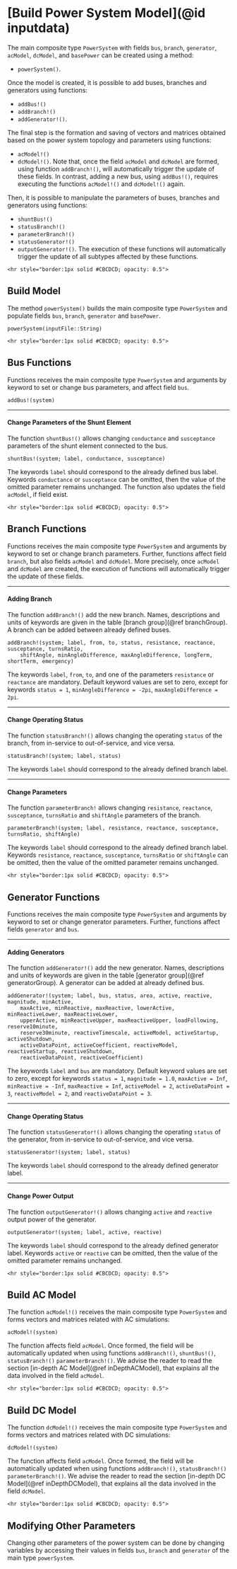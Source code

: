 # [Build Power System Model](@id inputdata)

The main composite type `PowerSystem` with fields `bus`, `branch`, `generator`, `acModel`, `dcModel`, and `basePower` can be created using a method:
* `powerSystem()`.

Once the model is created, it is possible to add buses, branches and generators using functions:
* `addBus!()`
* `addBranch!()`
* `addGenerator!()`.

The final step is the formation and saving of vectors and matrices obtained based on the power system topology and parameters using functions:
* `acModel!()`
* `dcModel!()`.
Note that, once the field `acModel` and `dcModel` are formed, using function `addBranch!()`, will automatically trigger the update of these fields. In contrast, adding a new bus, using `addBus!()`, requires executing the functions `acModel!()` and `dcModel!()` again.

Then, it is possible to manipulate the parameters of buses, branches and generators using functions:
* `shuntBus!()`
* `statusBranch!()`
* `parameterBranch!()`
* `statusGenerator!()`
* `outputGenerator!()`.
The execution of these functions will automatically trigger the update of all subtypes affected by these functions.

```@raw html
<hr style="border:1px solid #CBCDCD; opacity: 0.5">
```

## Build Model
The method `powerSystem()` builds the main composite type `PowerSystem` and populate fields `bus`, `branch`, `generator` and `basePower`.

```@docs
powerSystem(inputFile::String)
```


```@raw html
<hr style="border:1px solid #CBCDCD; opacity: 0.5">
```

## Bus Functions
Functions receives the main composite type `PowerSystem` and arguments by keyword to set or change bus parameters, and affect field `bus`.

```@docs
addBus!(system)
```

---

#### Change Parameters of the Shunt Element
The function `shuntBus!()` allows changing `conductance` and `susceptance` parameters of the shunt element connected to the bus.
```julia-repl
shuntBus!(system; label, conductance, susceptance)
```
The keywords `label` should correspond to the already defined bus label. Keywords `conductance` or `susceptance` can be omitted, then the value of the omitted parameter remains unchanged. The function also updates the field `acModel`, if field exist.

```@raw html
<hr style="border:1px solid #CBCDCD; opacity: 0.5">
```

## Branch Functions
Functions receives the main composite type `PowerSystem` and arguments by keyword to set or change branch parameters. Further, functions affect field `branch`, but also fields `acModel` and `dcModel`. More precisely, once `acModel` and `dcModel` are created, the execution of functions will automatically trigger the update of these fields.

---

#### Adding Branch
The function `addBranch!()` add the new branch. Names, descriptions and units of keywords are given in the table [branch group](@ref branchGroup). A branch can be added between already defined buses.
```julia-repl
addBranch!(system; label, from, to, status, resistance, reactance, susceptance, turnsRatio,
    shiftAngle, minAngleDifference, maxAngleDifference, longTerm, shortTerm, emergency)
```
The keywords `label`, `from`, `to`, and one of the parameters `resistance` or `reactance` are mandatory. Default keyword values are set to zero, except for keywords `status = 1`, `minAngleDifference = -2pi`, `maxAngleDifference = 2pi`.

---

#### Change Operating Status
The function `statusBranch!()` allows changing the operating `status` of the branch, from in-service to out-of-service, and vice versa.
```julia-repl
statusBranch!(system; label, status)
```
The keywords `label` should correspond to the already defined branch label.

---

#### Change Parameters
The function `parameterBranch!` allows changing `resistance`, `reactance`, `susceptance`, `turnsRatio` and `shiftAngle` parameters of the branch.
```julia-repl
parameterBranch!(system; label, resistance, reactance, susceptance, turnsRatio, shiftAngle)
```
The keywords `label` should correspond to the already defined branch label. Keywords `resistance`, `reactance`, `susceptance`, `turnsRatio` or `shiftAngle` can be omitted, then the value of the omitted parameter remains unchanged.

```@raw html
<hr style="border:1px solid #CBCDCD; opacity: 0.5">
```

## Generator Functions
Functions receives the main composite type `PowerSystem` and arguments by keyword to set or change generator parameters. Further, functions affect fields `generator` and `bus`.

---

#### Adding Generators
The function `addGenerator!()` add the new generator. Names, descriptions and units of keywords are given in the table [generator group](@ref generatorGroup). A generator can be added at already defined bus.
```julia-repl
addGenerator!(system; label, bus, status, area, active, reactive, magnitude, minActive,
    maxActive, minReactive, maxReactive, lowerActive, minReactiveLower, maxReactiveLower,
    upperActive, minReactiveUpper, maxReactiveUpper, loadFollowing, reserve10minute,
    reserve30minute, reactiveTimescale, activeModel, activeStartup, activeShutdown,
    activeDataPoint, activeCoefficient, reactiveModel, reactiveStartup, reactiveShutdown,
    reactiveDataPoint, reactiveCoefficient)
```
The keywords `label` and `bus` are mandatory. Default keyword values are set to zero, except for keywords `status = 1`, `magnitude = 1.0`, `maxActive = Inf`, `minReactive = -Inf`, `maxReactive = Inf`, `activeModel = 2`, `activeDataPoint = 3`, `reactiveModel = 2`, and `reactiveDataPoint = 3`.

---

#### Change Operating Status
The function `statusGenerator!()` allows changing the operating `status` of the generator, from in-service to out-of-service, and vice versa.
```julia-repl
statusGenerator!(system; label, status)
```
The keywords `label` should correspond to the already defined generator label.

---

#### Change Power Output
The function `outputGenerator!()` allows changing `active` and `reactive` output power of the generator.
```julia-repl
outputGenerator!(system; label, active, reactive)
```
The keywords `label` should correspond to the already defined generator label. Keywords `active` or `reactive` can be omitted, then the value of the omitted parameter remains unchanged.

```@raw html
<hr style="border:1px solid #CBCDCD; opacity: 0.5">
```

## Build AC Model
The function `acModel!()` receives the main composite type `PowerSystem` and forms vectors and matrices related with AC simulations:
```julia-repl
acModel!(system)
```
The function affects field `acModel`. Once formed, the field will be automatically updated when using functions `addBranch!()`, `shuntBus!()`, `statusBranch!()` `parameterBranch!()`. We advise the reader to read the section [in-depth AC Model](@ref inDepthACModel), that explains all the data involved in the field `acModel`.

```@raw html
<hr style="border:1px solid #CBCDCD; opacity: 0.5">
```

## Build DC Model
The function `dcModel!()` receives the main composite type `PowerSystem` and forms vectors and matrices related with DC simulations:
```julia-repl
dcModel!(system)
```
The function affects field `acModel`. Once formed, the field will be automatically updated when using functions `addBranch!()`, `statusBranch!()` `parameterBranch!()`. We advise the reader to read the section [in-depth DC Model](@ref inDepthDCModel), that explains all the data involved in the field `dcModel`.

```@raw html
<hr style="border:1px solid #CBCDCD; opacity: 0.5">
```

## Modifying Other Parameters
Changing other parameters of the power system can be done by changing variables by accessing their values in fields `bus`, `branch` and `generator` of the main type `powerSystem`.

